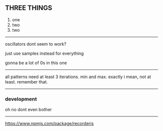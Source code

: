 THREE THINGS
------------------------------------------------------------

1.  one
2. two
3. two


-----------------------

oscillators dont seem to work?

just use samples instead for everything

gonna be a lot of 0s in this one



-------------------------------------------

all patterns need at least 3 iterations. min and max. exactly i mean, not at least. remember that.


------------------------------------------

### development

 oh no dont even bother




---------------------------------------------

https://www.npmjs.com/package/recorderjs